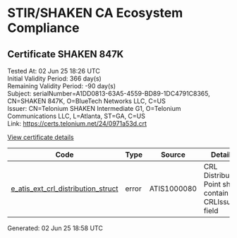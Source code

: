 # STIR/SHAKEN CA Ecosystem Compliance

## Certificate SHAKEN 847K

Tested At: 02 Jun 25 18:26 UTC\
Initial Validity Period: 366 day(s)\
Remaining Validity Period: -90 day(s)\
Subject: serialNumber=A1DD0813-63A5-4559-BD89-1DC4791C8365, CN=SHAKEN 847K, O=BlueTech Networks LLC, C=US\
Issuer: CN=Telonium SHAKEN Intermediate G1, O=Telonium Communications LLC, L=Atlanta, ST=GA, C=US\
Link: https://certs.telonium.net/24/0971a53d.crt

[View certificate details](https://x509.io/?cert=MIICyTCCAm6gAwIBAgIQKvzGE6aQV3rAuaqjxwciDzAKBggqhkjOPQQDAjB8MQswCQYDVQQGEwJVUzELMAkGA1UECAwCR0ExEDAOBgNVBAcMB0F0bGFudGExJDAiBgNVBAoMG1RlbG9uaXVtIENvbW11bmljYXRpb25zIExMQzEoMCYGA1UEAwwfVGVsb25pdW0gU0hBS0VOIEludGVybWVkaWF0ZSBHMTAeFw0yNDAzMDQxNjExMzJaFw0yNTAzMDQxNjEzMDBaMHIxCzAJBgNVBAYTAlVTMR4wHAYDVQQKExVCbHVlVGVjaCBOZXR3b3JrcyBMTEMxFDASBgNVBAMTC1NIQUtFTiA4NDdLMS0wKwYDVQQFEyRBMUREMDgxMy02M0E1LTQ1NTktQkQ4OS0xREM0NzkxQzgzNjUwWTATBgcqhkjOPQIBBggqhkjOPQMBBwNCAAQdwHRo0g70L9RZk1HTzbgb1MBnYIq0%2B86DYwbbPkQ%2FfsoC7xqbGpyeb11dDwrT34LqFdhFy7sfJaA2qY7wF1XMo4HbMIHYMA4GA1UdDwEB%2FwQEAwIHgDAMBgNVHRMBAf8EAjAAMB0GA1UdDgQWBBRAVmJnF8PvA6zzxBpdgqTfM6AsujAfBgNVHSMEGDAWgBSqJLv%2FFHVAeS2Hb%2BgNQXfKu82IsDAXBgNVHSAEEDAOMAwGCmCGSAGG%2FwkBAQQwRwYDVR0fBEAwPjA8oDqgOIY2aHR0cHM6Ly9hdXRoZW50aWNhdGUtYXBpLmljb25lY3Rpdi5jb20vZG93bmxvYWQvdjEvY3JsMBYGCCsGAQUFBwEaBAowCKAGFgQ4NDdLMAoGCCqGSM49BAMCA0kAMEYCIQCJEXUnr%2BHWSc4aISDFzQ2%2BDWjYgT2n7Klv9iTjyNXQvQIhAMQq2zsgbYkvjTQx33QQJUsU0BcIVJ2aOytkVIpQSvHb)

| Code | Type | Source | Details |
|------|------|--------|---------|
| [e_atis_ext_crl_distribution_struct](../../ISSUES/e_atis_ext_crl_distribution_struct/README.md) | error | ATIS1000080 | CRL Distribution Point shall contain a CRLIssuer field |


Generated: 02 Jun 25 18:58 UTC